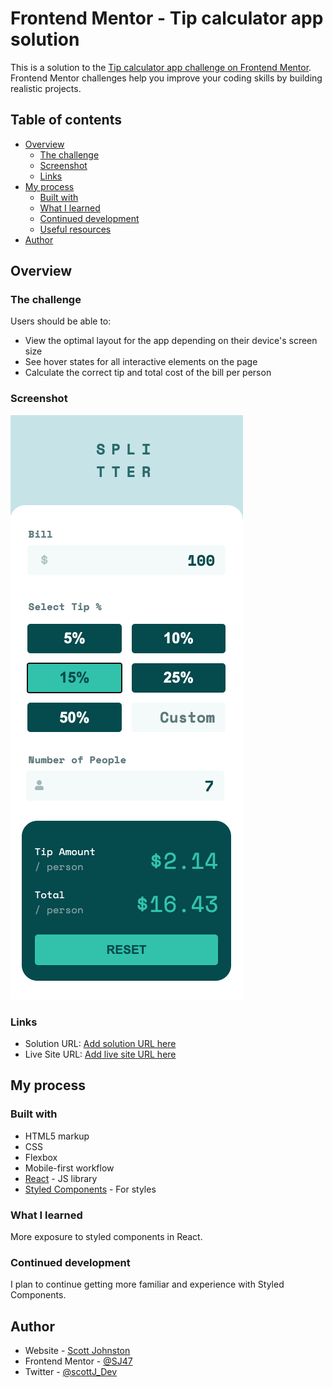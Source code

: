 # Frontend Mentor - Tip calculator app solution

This is a solution to the [Tip calculator app challenge on Frontend Mentor](https://www.frontendmentor.io/challenges/tip-calculator-app-ugJNGbJUX). Frontend Mentor challenges help you improve your coding skills by building realistic projects.

## Table of contents

-   [Overview](#overview)
    -   [The challenge](#the-challenge)
    -   [Screenshot](#screenshot)
    -   [Links](#links)
-   [My process](#my-process)
    -   [Built with](#built-with)
    -   [What I learned](#what-i-learned)
    -   [Continued development](#continued-development)
    -   [Useful resources](#useful-resources)
-   [Author](#author)

## Overview

### The challenge

Users should be able to:

-   View the optimal layout for the app depending on their device's screen size
-   See hover states for all interactive elements on the page
-   Calculate the correct tip and total cost of the bill per person

### Screenshot

![](./screenshot.png)

### Links

-   Solution URL: [Add solution URL here](https://your-solution-url.com)
-   Live Site URL: [Add live site URL here](https://your-live-site-url.com)

## My process

### Built with

-   HTML5 markup
-   CSS
-   Flexbox
-   Mobile-first workflow
-   [React](https://reactjs.org/) - JS library
-   [Styled Components](https://styled-components.com/) - For styles

### What I learned

More exposure to styled components in React.

### Continued development

I plan to continue getting more familiar and experience with Styled Components.

## Author

-   Website - [Scott Johnston](https://www.scottjohnston.dev)
-   Frontend Mentor - [@SJ47](https://www.frontendmentor.io/profile/SJ47)
-   Twitter - [@scottJ_Dev](https://www.twitter.com/scottJ_Dev)
